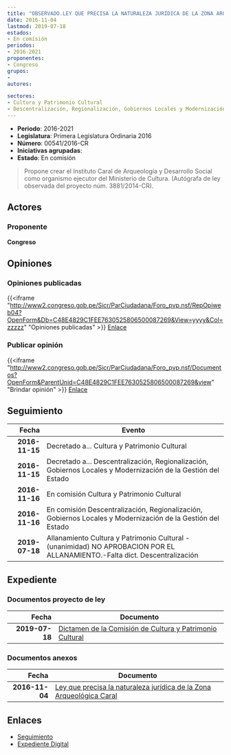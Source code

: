```yaml
---
title: "OBSERVADO.LEY QUE PRECISA LA NATURALEZA JURÍDICA DE LA ZONA ARQUEOLÓGICA CARAL"
date: 2016-11-04
lastmod: 2019-07-18
estados:
- En comisión
periodos:
- 2016-2021
proponentes:
- Congreso
grupos:
- 
autores:

sectores:
- Cultura y Patrimonio Cultural
- Descentralización, Regionalización, Gobiernos Locales y Modernización de la Gestión del Estado
---
```

- **Periodo**: 2016-2021
- **Legislatura**: Primera Legislatura Ordinaria 2016
- **Número**: 00541/2016-CR
- **Iniciativas agrupadas**: 
- **Estado**: En comisión

> Propone crear el Instituto Caral de Arqueología y Desarrollo Social como organismo ejecutor del Ministerio de Cultura. (Autógrafa de ley observada del proyecto núm. 3881/2014-CR).


## Actores

### Proponente

**Congreso**

## Opiniones

### Opiniones publicadas

{{<iframe "http://www2.congreso.gob.pe/Sicr/ParCiudadana/Foro_pvp.nsf/RepOpiweb04?OpenForm&Db=C48E4829C1FEE7630525806500087269&View=yyyy&Col=zzzzz" "Opiniones publicadas" >}}
[Enlace](http://www2.congreso.gob.pe/Sicr/ParCiudadana/Foro_pvp.nsf/RepOpiweb04?OpenForm&Db=C48E4829C1FEE7630525806500087269&View=yyyy&Col=zzzzz)

### Publicar opinión

{{<iframe "http://www2.congreso.gob.pe/Sicr/ParCiudadana/Foro_pvp.nsf/Documentos?OpenForm&ParentUnid=C48E4829C1FEE7630525806500087269&view" "Brindar opinión" >}}
[Enlace](http://www2.congreso.gob.pe/Sicr/ParCiudadana/Foro_pvp.nsf/Documentos?OpenForm&ParentUnid=C48E4829C1FEE7630525806500087269&view)


## Seguimiento

| Fecha | Evento |
|------:|--------|
| **2016-11-15** | Decretado a... Cultura y Patrimonio Cultural |
| **2016-11-15** | Decretado a... Descentralización, Regionalización, Gobiernos Locales y Modernización de la Gestión del Estado |
| **2016-11-16** | En comisión Cultura y Patrimonio Cultural |
| **2016-11-16** | En comisión Descentralización, Regionalización, Gobiernos Locales y Modernización de la Gestión del Estado |
| **2019-07-18** | Allanamiento Cultura y Patrimonio Cultural - (unanimidad) NO APROBACION POR EL ALLANAMIENTO.-Falta dict. Descentralización |

## Expediente

### Documentos proyecto de ley

| Fecha | Documento |
|------:|-----------|
| **2019-07-18** | [Dictamen de la Comisión de Cultura y Patrimonio Cultural](http://www.leyes.congreso.gob.pe/Documentos/2016_2021/Dictamenes/Proyectos_de_Ley/00541DC05MAY20190718.pdf) |

### Documentos anexos

| Fecha | Documento |
|------:|-----------|
| **2016-11-04** | [Ley que precisa la naturaleza jurídica de la Zona Arqueológica Caral](http://www.leyes.congreso.gob.pe/Documentos/2016_2021/Proyectos_de_Ley_y_de_Resoluciones_Legislativas/PL0054120161104..pdf) |

## Enlaces

- [Seguimiento](http://www2.congreso.gob.pe/Sicr/TraDocEstProc/CLProLey2016.nsf/f7fff46988ca05b1052578e100829cc7/cd1a8a3c064eaf3b052580640059c7ea?OpenDocument)
- [Expediente Digital](http://www2.congreso.gob.pe/Sicr/TraDocEstProc/CLProLey2016.nsf/f7fff46988ca05b1052578e100829cc7/cd1a8a3c064eaf3b052580640059c7ea?OpenDocument&Click=05257FB7005EB655.eb71d0cf91d8294e05256cdf006b5706/$Body/0.1C6C)

